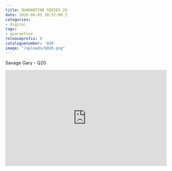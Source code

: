 ```yaml
---
title: QUARANTINE SERIES 20
date: 2020-06-05 10:52:00 Z
categories:
- digital
tags:
- quarantine
releaseprefix: Q
cataloguenumber: '020'
image: "/uploads/Q020.png"
---
```


Savage Gary - Q20

<iframe width="100%" height="300" scrolling="no" frameborder="no" allow="autoplay" src="https://w.soundcloud.com/player/?url=https%3A//api.soundcloud.com/tracks/902796805&color=%23ff5500&auto_play=false&hide_related=false&show_comments=true&show_user=true&show_reposts=false&show_teaser=true&visual=true"></iframe>